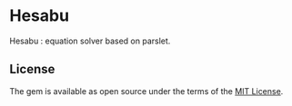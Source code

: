 # Hesabu

Hesabu : equation solver based on parslet.


## License

The gem is available as open source under the terms of the [MIT License](https://opensource.org/licenses/MIT).
